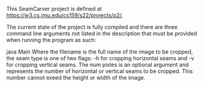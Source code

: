 This SeamCarver project is defined at https://w3.cs.jmu.edu/cs159/s22/projects/p2/.

The current state of the project is fully compiled and there are three command line arguments not listed in the description that must be provided when running the program as such:

java Main <filename> <seam type> <num pixels> 
Where the filename is the full name of the image to be cropped, the seam type is one of two flags: -h for cropping horizontal seams and -v for cropping vertical seams. 
The num pixles is an optional argument and represents the number of horizontal or vertical seams to be cropped. This number cannot exeed the height or width of the image. 


